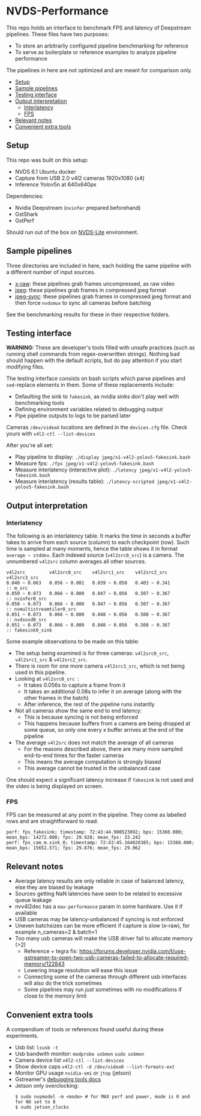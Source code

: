 # NVDS-Performance

This repo holds an interface to benchmark FPS and latency of Deepstream pipelines. These files have two purposes:

- To store an arbitrarliy configured pipeline benchmarking for reference
- To serve as boilerplate or reference examples to analyze pipeline performance

The pipelines in here are not optimized and are meant for comparison only.


<!-- vim-markdown-toc GFM -->

* [Setup](#setup)
* [Sample pipelines](#sample-pipelines)
* [Testing interface](#testing-interface)
* [Output interpretation](#output-interpretation)
    * [Interlatency](#interlatency)
    * [FPS](#fps)
* [Relevant notes](#relevant-notes)
* [Convenient extra tools](#convenient-extra-tools)

<!-- vim-markdown-toc -->

## Setup

This repo was built on this setup:

- NVDS 6.1 Ubuntu docker
- Capture from USB 2.0 v4l2 cameras 1920x1080 (x4)
- Inference Yolov5n at 640x640px

Dependencies:

- Nvidia Deepstream (`nvinfer` prepared beforehand)
- GstShark
- GstPerf

Should run out of the box on [NVDS-Lite](https://bitbucket.org/fadacatec-ondemand/nvds-lite/src/master/) environment.

## Sample pipelines

Three directories are included in here, each holding the same pipeline with a different number of input sources.

- [x-raw](https://bitbucket.org/fadacatec-ondemand/nvds-performance/src/master/x-raw/): these pipelines grab frames uncompressed, as raw video
- [jpeg](https://bitbucket.org/fadacatec-ondemand/nvds-performance/src/master/jpeg/): these pipelines grab frames in compressed jpeg format
- [jpeg-sync](https://bitbucket.org/fadacatec-ondemand/nvds-performance/src/master/jpeg-sync/): these pipelines grab frames in compressed jpeg format and then force `nvdsmux` to sync all cameras before batching

See the benchmarking results for these in their respective folders.

## Testing interface

**WARNING:** These are developer's tools filled with unsafe practices (such as running shell commands from regex-overwritten strings). Nothing bad should happen with the default scripts, but do pay attention if you start modifying files.

The testing interface consists on bash scripts which parse pipelines and `sed`-replace elements in them. Some of these replacements include:

- Defaulting the sink to `fakesink`, as nvidia sinks don't play well with benchmarking tools
- Defining environment variables related to debugging output
- Pipe pipeline outputs to logs to be parsed later

Cameras `/dev/videoX` locations are defined in the `devices.cfg` file. Check yours with `v4l2-ctl --list-devices`

After you're all set:

- Play pipeline to display: `./display jpeg/x1-v4l2-yolov5-fakesink.bash`
- Measure fps: `./fps jpeg/x1-v4l2-yolov5-fakesink.bash`
- Measure interlatency (interactive plot): `./latency jpeg/x1-v4l2-yolov5-fakesink.bash`
- Measure interlatency (results table): `./latency-scripted jpeg/x1-v4l2-yolov5-fakesink.bash`

## Output interpretation

### Interlatency

The following is an interlatency table. It marks the time in seconds a buffer takes to arrive from each source (column) to each checkpoint (row). Such time is sampled at many moments, hence the table shows it in format `average ~ stddev`. Each indexed source (`v4l2src0_src`) is a camera. The unnumbered `v4l2src` column averages all other sources.

```
v4l2src         v4l2src0_src    v4l2src1_src    v4l2src2_src    v4l2src3_src
0.040 ~ 0.063   0.056 ~ 0.001   0.039 ~ 0.058   0.403 ~ 0.341                      :: m_src
0.050 ~ 0.073   0.066 ~ 0.000   0.047 ~ 0.056   0.507 ~ 0.367                      :: nvinfer0_src
0.050 ~ 0.073   0.066 ~ 0.000   0.047 ~ 0.056   0.507 ~ 0.367                      :: nvmultistreamtiler0_src
0.051 ~ 0.073   0.066 ~ 0.000   0.048 ~ 0.056   0.508 ~ 0.367                      :: nvdsosd0_src
0.051 ~ 0.073   0.066 ~ 0.000   0.048 ~ 0.056   0.508 ~ 0.367                      :: fakesink0_sink
```

Some example observations to be made on this table:

- The setup being examined is for three cameras: `v4l2src0_src`, `v4l2src1_src` & `v4l2src2_src`.
- There is room for one more camera `v4l2src3_src`, which is not being used in this pipeline.
- Looking at `v4l2src0_src `:
    - It takes 0.056s to capture a frame from it
    - It takes an additional 0.08s to infer it on average (along with the other frames in the batch)
    - After inference, the rest of the pipeline runs instantly
- Not all cameras show the same end to end latency:
    - This is because syncing is not being enforced
    - This happens because buffers from a camera are being dropped at some queue, so only one every x buffer arrives at the end of the pipeline
- The average `v4l2src` does not match the average of all cameras
    - For the reasons described above, there are many more sampled end-to-end times for the faster cameras
    - This means the average computation is strongly biased
    - This average cannot be trusted in the unbalanced case

One should expect a significant latency increase if `fakesink` is not used and the video is being displayed on screen.


### FPS

FPS can be measured at any point in the pipeline. They come as labelled rows and are straightforward to read.

```
perf: fps_fakesink; timestamp: 72:43:44.900523892; bps: 15360.000; mean_bps: 14272.000; fps: 29.928; mean_fps: 33.242
perf: fps_cam_m.sink_0; timestamp: 72:43:45.164028385; bps: 15360.000; mean_bps: 15652.571; fps: 29.876; mean_fps: 29.962
```


## Relevant notes

- Average latency results are only reliable in case of balanced latency, else they are biased by leakage
- Sources getting NaN latencies have seen to be related to excessive queue leakage
- nvv4l2dec has a `max-performance` param in some hardware. Use it if available
- USB cameras may be latency-unbalanced if syncing is not enforced
- Uneven batchsizes can be more efficient if capture is slow (x-raw), for example n_cameras=2 & batch=1
- Too many usb cameras will make the USB driver fail to allocate memory (>2)
    - Reference + tegra fix: https://forums.developer.nvidia.com/t/use-gstreamer-to-open-two-usb-cameras-failed-to-allocate-required-memory/122843
    - Lowering image resolution will ease this issue
    - Connecting some of the cameras through different usb interfaces will also do the trick sometimes
    - Some pipelines may run *just* sometimes with no modifications if close to the memory limit

## Convenient extra tools

A compendium of tools or references found useful during these experiments.

- Usb list: `lsusb -t`
- Usb bandwith monitor: `modprobe usbmon` `sudo usbmon`
- Camera device list `v4l2-ctl --list-devices`
- Show device caps `v4l2-ctl -d /dev/video0 --list-formats-ext`
- Monitor GPU usage `nvidia-smi` or `jtop` (jetson)
- Gstreamer's [debugging tools docs](https://gstreamer.freedesktop.org/documentation/tutorials/basic/debugging-tools.html?gi-language=c)
- Jetson only overclocking:
    ```
    $ sudo nvpmodel -m <mode> # for MAX perf and power, mode is 0 and for NX set to 8
    $ sudo jetson_clocks
    ```

